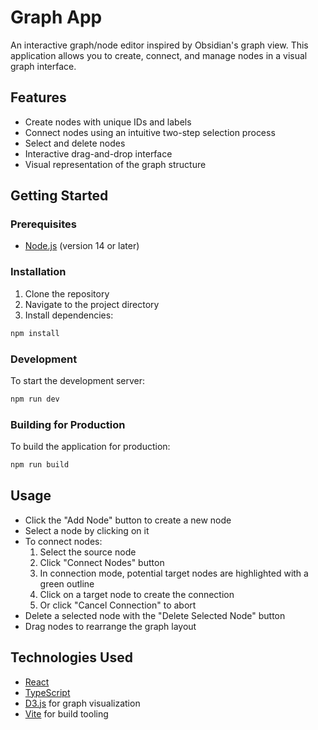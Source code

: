 # Graph App

An interactive graph/node editor inspired by Obsidian's graph view. This application allows you to create, connect, and manage nodes in a visual graph interface.

## Features

- Create nodes with unique IDs and labels
- Connect nodes using an intuitive two-step selection process
- Select and delete nodes
- Interactive drag-and-drop interface
- Visual representation of the graph structure

## Getting Started

### Prerequisites

- [Node.js](https://nodejs.org/) (version 14 or later)

### Installation

1. Clone the repository
2. Navigate to the project directory
3. Install dependencies:

```bash
npm install
```

### Development

To start the development server:

```bash
npm run dev
```

### Building for Production

To build the application for production:

```bash
npm run build
```

## Usage

- Click the "Add Node" button to create a new node
- Select a node by clicking on it
- To connect nodes:
  1. Select the source node
  2. Click "Connect Nodes" button
  3. In connection mode, potential target nodes are highlighted with a green outline
  4. Click on a target node to create the connection
  5. Or click "Cancel Connection" to abort
- Delete a selected node with the "Delete Selected Node" button
- Drag nodes to rearrange the graph layout

## Technologies Used

- [React](https://reactjs.org/)
- [TypeScript](https://www.typescriptlang.org/)
- [D3.js](https://d3js.org/) for graph visualization
- [Vite](https://vitejs.dev/) for build tooling 